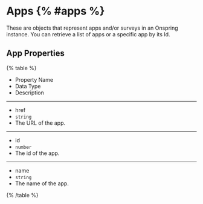 # Apps {% #apps %}

These are objects that represent apps and/or surveys in an Onspring instance. You can retrieve a list of apps or a specific app by its Id.

## App Properties

{% table %}

- Property Name
- Data Type
- Description

---

- href
- `string`
- The URL of the app.

---

- id
- `number`
- The id of the app.

---

- name
- `string`
- The name of the app.

{% /table %}
